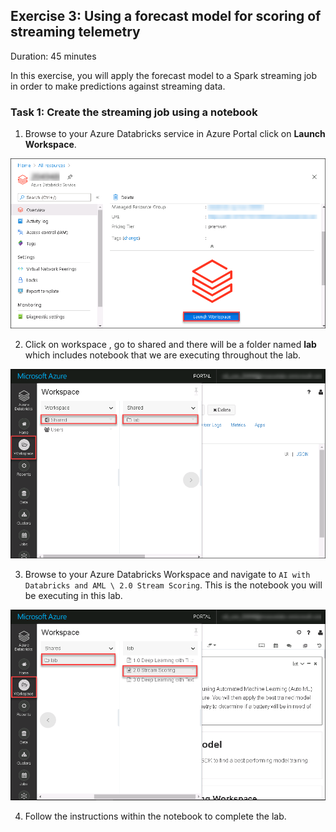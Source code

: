 ## Exercise 3: Using a forecast model for scoring of streaming telemetry

Duration: 45 minutes

In this exercise, you will apply the forecast model to a Spark streaming job in order to make predictions against streaming data.

### Task 1: Create the streaming job using a notebook

1. Browse to your Azure Databricks service in Azure Portal click on **Launch Workspace**.

![click on launch workspace](images/8.png)

2. Click on workspace , go to shared and there will be a folder named **lab** which includes notebook that we are executing throughout the lab.

![Databricks workspace](images/7.png)

3. Browse to your Azure Databricks Workspace and navigate to `AI with Databricks and AML \ 2.0 Stream Scoring`. This is the notebook you will be executing in this lab.

![Stream scoring](images/10.png)

4. Follow the instructions within the notebook to complete the lab.
